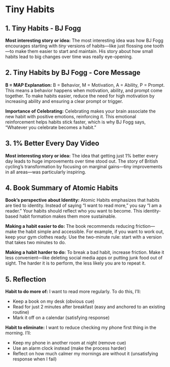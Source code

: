 # Tiny Habits

## 1. Tiny Habits - BJ Fogg

**Most interesting story or idea:**
The most interesting idea was how BJ Fogg encourages starting with _tiny_ versions of habits—like just flossing one tooth—to make them easier to start and maintain. His story about how small habits lead to big changes over time was really eye-opening.

## 2. Tiny Habits by BJ Fogg - Core Message

**B = MAP Explanation:**
B = Behavior, M = Motivation, A = Ability, P = Prompt. This means a behavior happens when motivation, ability, and prompt come together. To make habits easier, reduce the need for high motivation by increasing ability and ensuring a clear prompt or trigger.

**Importance of Celebrating:**
Celebrating makes your brain associate the new habit with positive emotions, reinforcing it. This emotional reinforcement helps habits stick faster, which is why BJ Fogg says, “Whatever you celebrate becomes a habit.”

## 3. 1% Better Every Day Video

**Most interesting story or idea:**
The idea that getting just 1% better every day leads to huge improvements over time stood out. The story of British cycling’s transformation by focusing on marginal gains—tiny improvements in all areas—was particularly inspiring.

## 4. Book Summary of Atomic Habits

**Book’s perspective about Identity:**
Atomic Habits emphasizes that habits are tied to identity. Instead of saying “I want to read more,” you say “I am a reader.” Your habits should reflect who you want to become. This identity-based habit formation makes them more sustainable.

**Making a habit easier to do:**
The book recommends reducing friction—make the habit simple and accessible. For example, if you want to work out, keep your gym clothes ready. Use the two-minute rule: start with a version that takes two minutes to do.

**Making a habit harder to do:**
To break a bad habit, increase friction. Make it less convenient—like deleting social media apps or putting junk food out of sight. The harder it is to perform, the less likely you are to repeat it.

## 5. Reflection

**Habit to do more of:**
I want to read more regularly. To do this, I’ll:

- Keep a book on my desk (obvious cue)
- Read for just 2 minutes after breakfast (easy and anchored to an existing routine)
- Mark it off on a calendar (satisfying response)

**Habit to eliminate:**
I want to reduce checking my phone first thing in the morning. I’ll:

- Keep my phone in another room at night (remove cue)
- Use an alarm clock instead (make the process harder)
- Reflect on how much calmer my mornings are without it (unsatisfying response when I fail)
